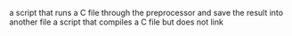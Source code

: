 a script that runs a C file through the preprocessor and save the result into another file
a script that compiles a C file but does not link
